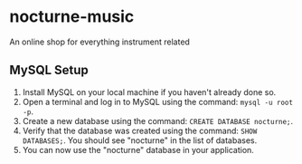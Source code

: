 # nocturne-music
An online shop for everything instrument related

## MySQL Setup

1. Install MySQL on your local machine if you haven't already done so.
2. Open a terminal and log in to MySQL using the command: `mysql -u root -p`.
3. Create a new database using the command: `CREATE DATABASE nocturne;`.
4. Verify that the database was created using the command: `SHOW DATABASES;`. You should see "nocturne" in the list of databases.
5. You can now use the "nocturne" database in your application.
